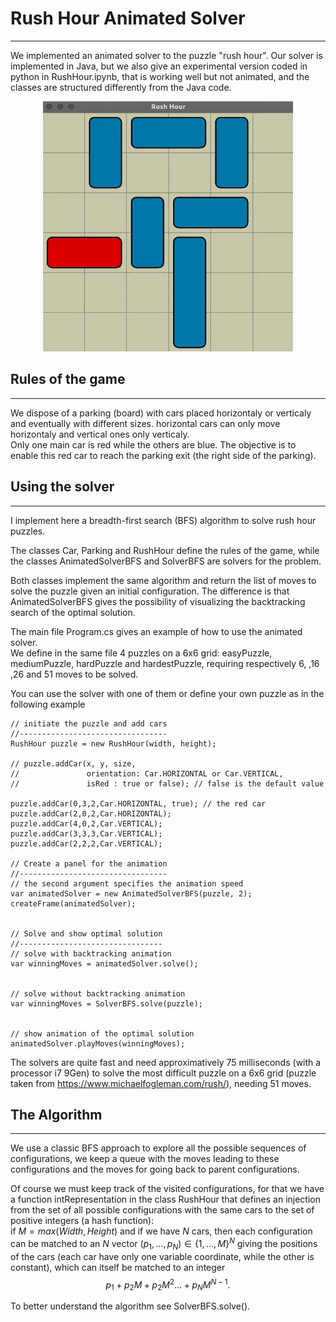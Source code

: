 # **Rush Hour Animated Solver**
--------------------------------

We implemented an animated solver to the puzzle "rush hour". Our solver is implemented in Java, but we also give an experimental version coded in python in RushHour.ipynb, that is working well but not animated, and the classes are structured differently from the Java code. 
<p align="center">
  <img src="rushHourGIF.gif" alt="animated" width=400, height=400/>
</p>


## Rules of the game
--------------------
We dispose of a parking (board) with cars placed horizontaly or verticaly and eventually with different sizes. horizontal cars can only move horizontaly and vertical ones only verticaly.  
Only one main car is red while the others are blue. The objective is to enable this red car to reach the parking exit (the right side of the parking).


## Using the solver
------------------------

I implement here a breadth-first search (BFS) algorithm to solve rush hour puzzles.  

The classes Car, Parking and RushHour define the rules of the game, while the classes AnimatedSolverBFS and SolverBFS are solvers for the problem.  

Both classes implement the same algorithm and return the list of moves to solve the puzzle given an initial configuration. The difference is that AnimatedSolverBFS gives the possibility of visualizing the backtracking search of the optimal solution.  

The main file Program.cs gives an example of how to use the animated solver.  
We define in the same file 4 puzzles on a 6x6 grid: easyPuzzle, mediumPuzzle, hardPuzzle and hardestPuzzle, requiring respectively 6, ,16 ,26 and 51 moves to be solved. 

You can use the solver with one of them or define your own puzzle as in the following example
```
// initiate the puzzle and add cars
//---------------------------------
RushHour puzzle = new RushHour(width, height);

// puzzle.addCar(x, y, size,
//               orientation: Car.HORIZONTAL or Car.VERTICAL,
//               isRed : true or false); // false is the default value

puzzle.addCar(0,3,2,Car.HORIZONTAL, true); // the red car
puzzle.addCar(2,0,2,Car.HORIZONTAL);
puzzle.addCar(4,0,2,Car.VERTICAL); 
puzzle.addCar(3,3,3,Car.VERTICAL);	
puzzle.addCar(2,2,2,Car.VERTICAL);	 

// Create a panel for the animation
//---------------------------------
// the second argument specifies the animation speed
var animatedSolver = new AnimatedSolverBFS(puzzle, 2);
createFrame(animatedSolver);


// Solve and show optimal solution
//--------------------------------
// solve with backtracking animation
var winningMoves = animatedSolver.solve(); 


// solve without backtracking animation
var winningMoves = SolverBFS.solve(puzzle);


// show animation of the optimal solution
animatedSolver.playMoves(winningMoves);
```

The solvers are quite fast and need approximatively 75 milliseconds (with a processor i7 9Gen) to solve the most difficult puzzle on a 6x6 grid (puzzle taken from https://www.michaelfogleman.com/rush/), needing 51 moves.


## The Algorithm
----------------
We use a classic BFS approach to explore all the possible sequences of configurations, we keep a queue with the moves leading to these configurations and the moves for going back to parent configurations.  

Of course we must keep track of the visited configurations, for that we have a function intRepresentation in the class RushHour that defines an injection from the set of all possible configurations with the same cars to the set of positive integers (a hash function):  
if $M = max(Width, Height)$ and if we have $N$ cars, then each configuration can be matched to an $N$ vector $(p_1, \ldots, p_N) \in \{1,\ldots, M\}^N$ giving the positions of the cars (each car have only one variable coordinate, while the other is constant), which can itself be matched to an integer  
$$p_1 + p_2 M + p_2 M^2 \ldots + p_N M^{N-1}.$$

To better understand the algorithm see SolverBFS.solve().

